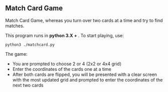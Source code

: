 ## Match Card Game 

Match Card Game, whereas you turn over two cards at a time and try to find matches.

This program runs in <b>python 3.X + </b>. To start playing, use:

`python3 ./matchcard.py`

The game:
- You are prompted to choose 2 or 4 (2x2 or 4x4 grid)
- Enter the coordinates of the cards one at a time
- After both cards are flipped, you will be presented with a clear screen with the most updated grid and prompted to enter the coordinates of the next two cards
